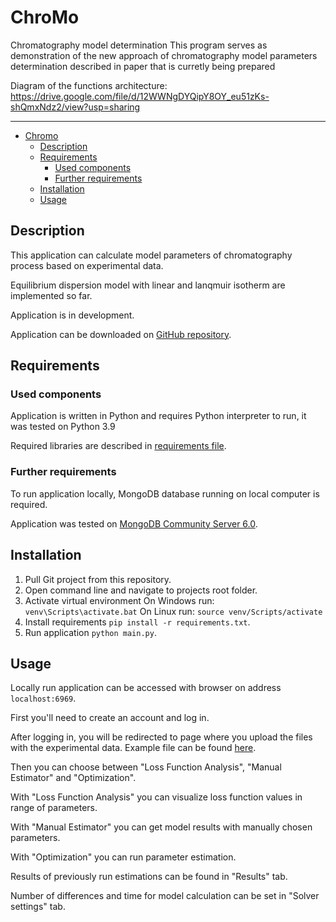 # ChroMo
Chromatography model determination
This program serves as demonstration of the new approach of chromatography model parameters determination described in paper that is curretly being prepared

Diagram of the functions architecture: https://drive.google.com/file/d/12WWNgDYQipY8OY_eu51zKs-shQmxNdz2/view?usp=sharing

---


- [Chromo](#chromo)
  - [Description](#description)
  - [Requirements](#requirements)
    - [Used components](#used-components)
    - [Further requirements](#further-requirements)
  - [Installation](#installation)
  - [Usage](#usage)

## Description

This application can calculate model parameters of chromatography process based on experimental data.

Equilibrium dispersion model with linear and lanqmuir isotherm are implemented so far.

Application is in development.

Application can be downloaded on [GitHub repository](https://github.com/meloun67/ChroMo).

## Requirements

### Used components

Application is written in Python and requires Python interpreter to run, it was tested on Python 3.9

Required libraries are described in [requirements file](requirements.txt).

### Further requirements

To run application locally, MongoDB database running on local computer is required.

Application was tested on [MongoDB Community Server 6.0](https://www.mongodb.com/try/download/community-edition).

## Installation

1. Pull Git project from this repository.
2. Open command line and navigate to projects root folder.
3. Activate virtual environment
  On Windows run:
  `venv\Scripts\activate.bat`
  On Linux run:
  `source venv/Scripts/activate`
5. Install requirements `pip install -r requirements.txt`.
6. Run application `python main.py`.

## Usage

Locally run application can be accessed with browser on address `localhost:6969`.

First you'll need to create an account and log in.

After logging in, you will be redirected to page where you upload the files with the experimental data. Example file can be found [here](docu/TestExperimentSet1/TestExperiment1.xlsx).

Then you can choose between "Loss Function Analysis", "Manual Estimator" and "Optimization".

With "Loss Function Analysis" you can visualize loss function values in range of parameters.

With "Manual Estimator" you can get model results with manually chosen parameters.

With "Optimization" you can run parameter estimation.

Results of previously run estimations can be found in "Results" tab.

Number of differences and time for model calculation can be set in "Solver settings" tab.

